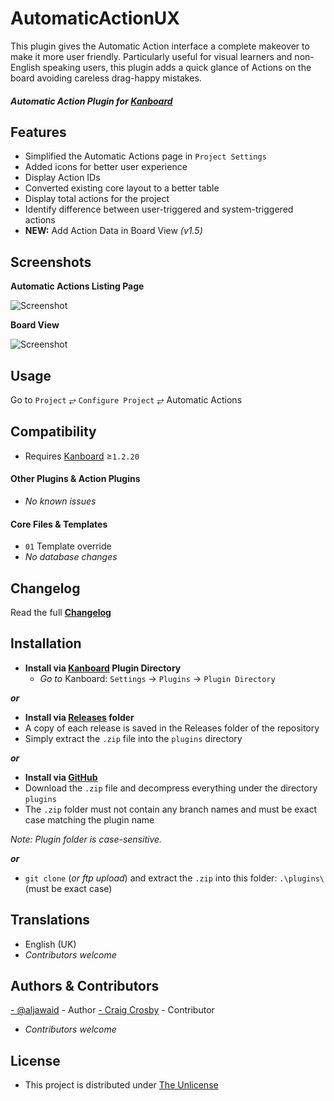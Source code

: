 # AutomaticActionUX

This plugin gives the Automatic Action interface a complete makeover to make it more user friendly. Particularly useful for visual learners and non-English speaking users, this plugin adds a quick glance of Actions on the board avoiding careless drag-happy mistakes.

#### _Automatic Action Plugin for [Kanboard](https://github.com/fguillot/kanboard "Kanboard - Kanban Project Management Software")_


Features
-------------

- Simplified the Automatic Actions page in `Project Settings`
- Added icons for better user experience
- Display Action IDs
- Converted existing core layout to a better table
- Display total actions for the project
- Identify difference between user-triggered and system-triggered actions
- **NEW:** Add Action Data in Board View _(v1.5)_


Screenshots
----------

**Automatic Actions Listing Page**  

![Screenshot](../master/screenshot.png "Automatic Actions Listing Page")

**Board View**  

![Screenshot](../master/screenshot-board.png "Board View")

Usage
-------------

Go to `Project` &#10562; `Configure Project` &#10562; Automatic Actions

Compatibility
-------------

- Requires [Kanboard](https://github.com/fguillot/kanboard "Kanboard - Kanban Project Management Software") ≥`1.2.20`

#### Other Plugins & Action Plugins
- _No known issues_
#### Core Files & Templates
- `01` Template override
- _No database changes_

Changelog
---------

Read the full [**Changelog**](../master/changelog.md "See changes")


Installation
------------

- **Install via [Kanboard](https://github.com/fguillot/kanboard "Kanboard - Kanban Project Management Software") Plugin Directory**
  - _Go to_ Kanboard: `Settings` -> `Plugins` -> `Plugin Directory`

**_or_**

- **Install via [Releases](../master/Releases/ "A copy of each release is saved in the folder") folder**
 - A copy of each release is saved in the Releases folder of the repository
 - Simply extract the `.zip` file into the `plugins` directory

**_or_**

- **Install via [GitHub](https://github.com/aljawaid "Find the correct plugin from the list of repositories")**
- Download the `.zip` file and decompress everything under the directory `plugins`
 - The `.zip` folder must not contain any branch names and must be exact case matching the plugin name

_Note: Plugin folder is case-sensitive._

**_or_**
- `git clone` (_or ftp upload_) and extract the `.zip` into this folder: `.\plugins\` (must be exact case)


Translations
------------

- English (UK)
- _Contributors welcome_


Authors & Contributors
----------------------

[- @aljawaid](https://github.com/aljawaid) - Author
[- Craig Crosby](https://github.com/creecros) - Contributor
- _Contributors welcome_

License
-------
- This project is distributed under [The Unlicense](../master/LICENSE "Read The Unlicense")
